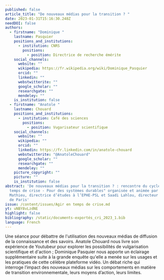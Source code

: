 ```yaml
---
published: false
article_title: "De nouveaux médias pour la transition ? "
date: 2023-01-31T15:16:30.248Z
needDOI: false
authors:
  - firstname: "Dominique "
    lastname: Pasquier
    positions_and_institutions:
      - institution: CNRS
        positions:
          - position: Directrice de recherche émérite
    social_channels:
      website: ""
      wikipedia: https://fr.wikipedia.org/wiki/Dominique_Pasquier
      orcid: ""
      linkedin: ""
      webstwitterite: ""
      google_scholar: ""
      researchgate: ""
      mendeley: ""
    is_institution: false
  - firstname: "Anatole "
    lastname: Chouard
    positions_and_institutions:
      - institution: Café des sciences
        positions:
          - position: Vugarisateur scientifique
    social_channels:
      website: ""
      wikipedia: ""
      orcid: ""
      linkedin: https://fr.linkedin.com/in/anatole-chouard
      webstwitterite: "@AnatoleChouard"
      google_scholar: ""
      researchgate: ""
      mendeley: ""
    picture_copyright: ""
    picture: ""
    is_institution: false
abstract: 'De nouveaux médias pour la transition ? : rencontre du cycle "Agir en
  temps de crise - Pour des systèmes durables" organisée et animée par Séverine
  Mathieu, directrice d’études à l’EPHE-PSL et Saadi Lahlou, directeur de l’IEA
  de Paris'
issue: /content/issues/Agir en temps de crise.md
yt: uNBY8vLzdNE
highlight: false
bibliography: /static/documents-exportés_cri_2023_1.bib
language: French
---
```

Une séance pour débattre de l'utilisation des nouveaux médias de diffusion de la connaissance et des savoirs.
Anatole Chouard nous livre son expérience de Youtubeur pour explorer les possibilités de vulgarisation scientifique et d'action ; Dominique Pasquier nous apporte un éclairage supplémentaire suite à la grande enquête qu'elle a menée sur les usages et les pratiques de cette célèbre plateforme vidéo. Un débat riche qui interroge l’impact des nouveaux médias sur les comportements en matière de transition environnementale, leurs moyens d’action, leurs limites.



<Youtube yt="uNBY8vLzdNE" caption ="De nouveaux médias pour la transition ?"></Youtube>